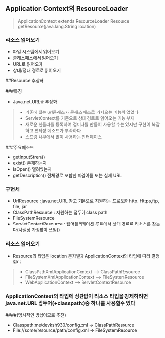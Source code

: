 ## Application Context의 ResourceLoader

>ApplicationContext extends ResourceLoader
>Resource getResource(java.lang.String location)

### 리소스 읽어오기

- 파일 시스템에서 읽어오기
- 클래스패스에서 읽어오기
- URL로 읽어오기
- 상대/정대 경로로 읽어오기


##Resource 추상화

###특징 
- Java.net.URL을 추상화
 >- 기존에 있는 url클래스가 클래스 패스로 가저오는 기능이 없었다
 >- ServletContext를 기준으로 상대 경로로 읽어오는 기능 부재
 >- 새로운 핸들러를 등록하여 접미사를 만들어 사용할 수는 있지만 구현이 복잡하고 편의성 메소드가 부족하다
 >- 스프링 내부에서 많이 사용하는 인터페이스

###주요메소드
- getInputStrem()
- exist() 존재하는지
- IsOpen() 열려있는지
- getDescription() 전체경로 포함한 파일이름 또는 실제 URL

### 구현체
- UrlResource : java.net.URL 참고 기본으로 지원하는 프로토콜 http. Https,ftp, file, jar
- ClassPathResource : 지원하는 접두어 class path
- FileSystemResource
- ServletContextResource : 웹어플리케이션 루트에서 상대 경로로 리소스를 찾는다(사실상 가장많이 쓰임))

### 리소스 읽어오기
- Resource의 타입은 location 문자열과 ApplicationContext의 타입에 따라 결정된다
> - ClassPathXmlApplicationContext —> ClassPathResource
> - FileSystemXmlApplicationContext —> FileSystemResource
> - WebApplicationContext —> ServletContextResource

### ApplicationContext의 타입에 상관없이 리소스 타입을 강제하려면 java.net.URL 접두어(+classpath:)중 하나를 사용할수 있다
####(명시적인 방법이므로 추천)
- Classpath:me/devksh930/config.xml -> ClassPathResource
- File://some/resource/path/config.xml -> FileSystemResource

